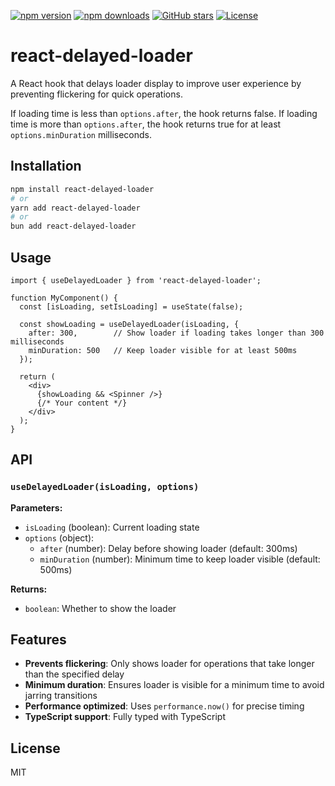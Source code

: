 [![npm version](https://img.shields.io/npm/v/react-delayed-loader.svg?color=blue)](https://www.npmjs.com/package/react-delayed-loader) [![npm downloads](https://img.shields.io/npm/dm/react-delayed-loader.svg?color=brightgreen)](https://www.npmjs.com/package/react-delayed-loader) [![GitHub stars](https://img.shields.io/github/stars/teniryte/react-delayed-loader?style=social)](https://github.com/teniryte/react-delayed-loader) [![License](https://img.shields.io/github/license/teniryte/react-delayed-loader)](LICENSE)

# react-delayed-loader

A React hook that delays loader display to improve user experience by preventing flickering for quick operations.

If loading time is less than `options.after`, the hook returns false. If loading time is more than `options.after`, the hook returns true for at least `options.minDuration` milliseconds.

## Installation

```bash
npm install react-delayed-loader
# or
yarn add react-delayed-loader
# or
bun add react-delayed-loader
```

## Usage

```tsx
import { useDelayedLoader } from 'react-delayed-loader';

function MyComponent() {
  const [isLoading, setIsLoading] = useState(false);
  
  const showLoading = useDelayedLoader(isLoading, {
    after: 300,        // Show loader if loading takes longer than 300 milliseconds
    minDuration: 500   // Keep loader visible for at least 500ms
  });

  return (
    <div>
      {showLoading && <Spinner />}
      {/* Your content */}
    </div>
  );
}
```

## API

### `useDelayedLoader(isLoading, options)`

**Parameters:**
- `isLoading` (boolean): Current loading state
- `options` (object):
  - `after` (number): Delay before showing loader (default: 300ms)
  - `minDuration` (number): Minimum time to keep loader visible (default: 500ms)

**Returns:**
- `boolean`: Whether to show the loader

## Features

- **Prevents flickering**: Only shows loader for operations that take longer than the specified delay
- **Minimum duration**: Ensures loader is visible for a minimum time to avoid jarring transitions
- **Performance optimized**: Uses `performance.now()` for precise timing
- **TypeScript support**: Fully typed with TypeScript

## License

MIT
